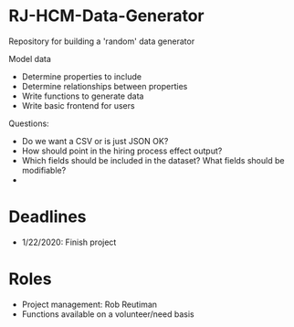 # RJ-HCM-Data-Generator
Repository for building a 'random' data generator

Model data
 - Determine properties to include
 - Determine relationships between properties
 - Write functions to generate data
 - Write basic frontend for users

Questions:
* Do we want a CSV or is just JSON OK? 
* How should point in the hiring process effect output? 
* Which fields should be included in the dataset?  What fields should be modifiable?
*   

# Deadlines

* 1/22/2020: Finish project

# Roles
* Project management: Rob Reutiman
* Functions available on a volunteer/need basis

